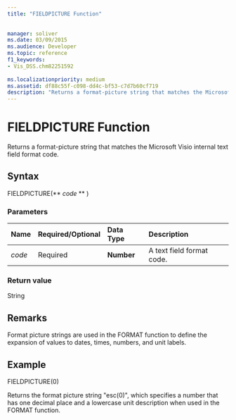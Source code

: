 ```yaml
---
title: "FIELDPICTURE Function"
 
 
manager: soliver
ms.date: 03/09/2015
ms.audience: Developer
ms.topic: reference
f1_keywords:
- Vis_DSS.chm82251592
 
ms.localizationpriority: medium
ms.assetid: df88c55f-c098-dd4c-bf53-c7d7b60cf719
description: "Returns a format-picture string that matches the Microsoft Visio internal text field format code."
---
```


# FIELDPICTURE Function

Returns a format-picture string that matches the Microsoft Visio internal text field format code.
  
## Syntax

FIELDPICTURE(** *code* ** ) 
  
### Parameters

|**Name**|**Required/Optional**|**Data Type**|**Description**|
|:-----|:-----|:-----|:-----|
| _code_ <br/> |Required  <br/> |**Number** <br/> | A text field format code.  <br/> |
   
### Return value

String
  
## Remarks

Format picture strings are used in the FORMAT function to define the expansion of values to dates, times, numbers, and unit labels.
  
## Example

FIELDPICTURE(0) 
  
Returns the format picture string "esc(0)", which specifies a number that has one decimal place and a lowercase unit description when used in the FORMAT function. 
  

